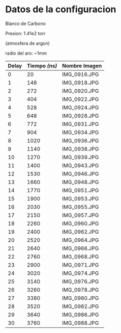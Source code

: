 # Datos de la configuracion

Blanco de Carbono

Presion: 1.41e2 torr

(atmosfera de argon)

radio del aro: ~1mm

| Delay | Tiempo _(ns)_ | Nombre Imagen |
| --- | --- | --- |
| 0 | 20 | IMG_0916.JPG |
| 1 | 148 | IMG_0918.JPG |
| 2 | 272 | IMG_0920.JPG |
| 3 | 404 | IMG_0922.JPG |
| 4 | 528 | IMG_0924.JPG |
| 5 | 648 | IMG_0928.JPG |
| 6 | 772 | IMG_0931.JPG |
| 7 | 904 | IMG_0934.JPG |
| 8 | 1020 | IMG_0936.JPG |
| 9 | 1140 | IMG_0938.JPG |
| 10 | 1270 | IMG_0939.JPG |
| 11 | 1400 | IMG_0943.JPG |
| 12 | 1530 | IMG_0946.JPG |
| 13 | 1660 | IMG_0948.JPG |
| 14 | 1770 | IMG_0951.JPG |
| 15 | 1900 | IMG_0953.JPG |
| 16 | 2030 | IMG_0955.JPG |
| 17 | 2150 | IMG_0957.JPG |
| 18 | 2260 | IMG_0960.JPG |
| 19 | 2400 | IMG_0962.JPG |
| 20 | 2520 | IMG_0964.JPG |
| 21 | 2640 | IMG_0966.JPG |
| 22 | 2760 | IMG_0968.JPG |
| 23 | 2900 | IMG_0971.JPG |
| 24 | 3020 | IMG_0974.JPG |
| 25 | 3140 | IMG_0976.JPG |
| 26 | 3260 | IMG_0978.JPG |
| 27 | 3380 | IMG_0980.JPG |
| 28 | 3520 | IMG_0982.JPG |
| 29 | 3640 | IMG_0986.JPG |
| 30 | 3760 | IMG_0988.JPG |
